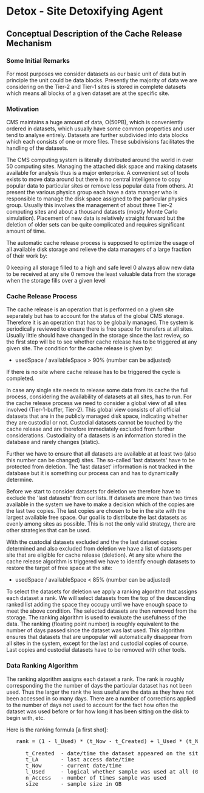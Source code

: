 # Detox - Site Detoxifying Agent

## Conceptual Description of the Cache Release Mechanism

### Some Initial Remarks

For most purposes we consider datasets as our basic unit of data but in principle the unit could be data blocks. Presently the majority of data we are considering on the Tier-2 and Tier-1 sites is stored in complete datasets which means all blocks of a given dataset are at the specific site.

### Motivation

CMS maintains a huge amount of data, O(50PB), which is conveniently ordered in datasets, which usually have some common properties and user tend to analyse entirely. Datasets are further subdivided into data blocks which each consists of one or more files. These subdivisions facilitates the handling of the datasets.

The CMS computing system is literally distributed around the world in over 50 computing sites. Managing the attached disk space and making datasets available for analysis thus is a major enterprise. A convenient set of tools exists to move data around but there is no central intelligence to copy popular data to particular sites or remove less popular data from others. At present the various physics group each have a data manager who is responsible to manage the disk space assigned to the particular physics group. Usually this involves the management of about three Tier-2 computing sites and about a thousand datasets (mostly Monte Carlo simulation). Placement of new data is relatively straight forward but the deletion of older sets can be quite complicated and requires significant amount of time.

The automatic cache release process is supposed to optimize the usage of all available disk storage and relieve the data managers of a large fraction of their work by:

   0 keeping all storage filled to a high and safe level
   0 always allow new data to be received at any site
   0 remove the least valuable data from the storage when the storage fills over a given level

### Cache Release Process

The cache release is an operation that is performed on a given site separately but has to account for the status of the global CMS storage. Therefore it is an operation that has to be globally managed. The system is periodically reviewed to ensure there is free space for transfers at all sites. Usually little should have changed in the storage since the last review, so the first step will be to see whether cache release has to be triggered at any given site. The condition for the cache release is given by:

   * usedSpace / availableSpace > 90% (number can be adjusted)

If there is no site where cache release has to be triggered the cycle is completed.

In case any single site needs to release some data from its cache the full process, considering the availability of datasets at all sites, has to run. For the cache release process we need to consider a global view of all sites involved (Tier-1-buffer, Tier-2). This global view consists of all official datasets that are in the publicly managed disk space, indicating whether they are custodial or not. Custodial datasets cannot be touched by the cache release and are therefore immediately excluded from further considerations. Custodiality of a datasets is an information stored in the database and rarely changes (static).

Further we have to ensure that all datasets are available at at least two (also this number can be changed) sites. The so-called 'last datasets' have to be protected from deletion. The 'last dataset' information is not tracked in the database but it is something our process can and has to dynamically determine.

Before we start to consider datasets for deletion we therefore have to exclude the 'last datasets' from our lists. If datasets are more than two times available in the system we have to make a decision which of the copies are the last two copies. The last copies are chosen to be in the site with the largest available free space. Our goal is to distribute the last datasets as evenly among sites as possible. This is not the only valid strategy, there are other strategies that can be used.

With the custodial datasets excluded and the the last dataset copies determined and also excluded from deletion we have a list of datasets per site that are eligible for cache release (deletion). At any site where the cache release algorithm is triggered we have to identify enough datasets to restore the target of free space at the site:

   * usedSpace / availableSpace < 85% (number can be adjusted)

To select the datasets for deletion we apply a ranking algorithm that assigns each dataset a rank. We will select datasets from the top of the descending ranked list adding the space they occupy until we have enough space to meet the above condition. The selected datasets are then removed from the storage. The ranking algorithm is used to evaluate the usefulness of the data. The ranking (floating point number) is roughly equivalent to the number of days passed since the dataset was last used. This algorithm ensures that datasets that are unpopular will automatically disappear from all sites in the system, except for the last and custodial copies of course. Last copies and custodial datasets have to be removed with other tools.


### Data Ranking Algorithm

The ranking algorithm assigns each dataset a rank. The rank is roughly corresponding the the number of days the particular dataset has not been used. Thus the larger the rank the less useful are the data as they have not been accessed in so many days. There are a number of corrections applied to the number of days not used to account for the fact how often the dataset was used before or for how long it has been sitting on the disk to begin with, etc.

Here is the ranking formula [a first shot]:

<pre>
   rank = (1 - l_Used) * (t_Now - t_Created) + l_Used * (t_Now - t_LA - n_Access/size) - size/100

      t_Created  - date/time the dataset appeared on the site
      t_LA       - last access date/time
      t_Now      - current date/time
      l_Used     - logical whether sample was used at all (0 - not used, 1 - used)
      n_Access   - number of times sample was used
      size       - sample size in GB
</pre>
